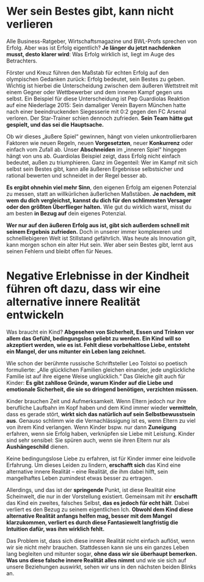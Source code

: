 # Wer sein Bestes gibt, kann nicht verlieren

Alle Business-Ratgeber, Wirtschaftsmagazine und BWL-Profs sprechen von Erfolg. Aber was ist Erfolg eigentlich? **Je länger du jetzt nachdenken musst, desto klarer wird**: Was Erfolg wirklich ist, liegt im Auge des Betrachters.

Förster und Kreuz führen den Maßstab für echten Erfolg auf den olympischen Gedanken zurück: Erfolg bedeutet, sein Bestes zu geben. Wichtig ist hierbei die Unterscheidung zwischen dem äußeren Wettstreit mit einem Gegner oder Wettbewerber und dem inneren Kampf gegen uns selbst. Ein Beispiel für diese Unterscheidung ist Pep Guardiolas Reaktion auf eine Niederlage 2015: Sein damaliger Verein Bayern München hatte nach einer beeindruckenden Siegesserie mit 0:2 gegen den FC Arsenal verloren. Der Star-Trainer schien dennoch zufrieden. **Sein Team hätte gut gespielt, und das sei die Hauptsache.**

Ob wir dieses „äußere Spiel“ gewinnen, hängt von vielen unkontrollierbaren Faktoren wie neuen Regeln, neuen **Vorgesetzten**, neuer **Konkurrenz** oder einfach vom Zufall ab. Unser **Abschneiden** im „inneren Spiel“ hingegen hängt von uns ab. Guardiolas Beispiel zeigt, dass Erfolg nicht einfach bedeutet, außen zu triumphieren. Ganz im Gegenteil: Wer im Kampf mit sich selbst sein Bestes gibt, kann alle äußeren Ergebnisse selbstsicher und rational bewerten und schneidet in der Regel besser ab.

**Es ergibt ohnehin viel mehr Sinn**, den eigenen Erfolg am eigenen Potenzial zu messen, statt an willkürlichen äußerlichen Maßstäben. **Je nachdem, mit wem du dich vergleichst, kannst du dich für den schlimmsten Versager oder den größten Überflieger halten.** Wie gut du wirklich warst, misst du am besten **in Bezug auf** dein eigenes Potenzial.

**Wer nur auf den äußeren Erfolg aus ist, gibt sich außerdem schnell mit seinem Ergebnis zufrieden.** Doch in unserer immer komplexeren und schnelllebigeren Welt ist Stillstand gefährlich. Was heute als Innovation gilt, kann morgen schon ein alter Hut sein. Wer aber sein Bestes gibt, lernt aus seinen Fehlern und bleibt offen für Neues.

# Negative Erlebnisse in der Kindheit führen oft dazu, dass wir eine alternative innere Realität entwickeln

Was braucht ein Kind? **Abgesehen von Sicherheit, Essen und Trinken vor allem das Gefühl, bedingungslos geliebt zu werden. Ein Kind will so akzeptiert werden, wie es ist. Fehlt diese vorbehaltlose Liebe, entsteht ein Mangel, der uns mitunter ein Leben lang zeichnet.**

Wie schon der berühmte russische Schriftsteller Leo Tolstoi so poetisch formulierte: „Alle glücklichen Familien gleichen einander, jede unglückliche Familie ist auf ihre eigene Weise unglücklich.“ Das Gleiche gilt auch für Kinder: **Es gibt zahllose Gründe, warum Kinder auf die Liebe und emotionale Sicherheit, die sie so dringend benötigen, verzichten müssen.**

Kinder brauchen Zeit und Aufmerksamkeit. Wenn Eltern jedoch nur ihre berufliche Laufbahn im Kopf haben und dem Kind immer wieder **vermitteln**, dass es gerade stört, **wirkt sich das natürlich auf sein Selbstbewusstsein aus**. Genauso schlimm wie die Vernachlässigung ist es, wenn Eltern zu viel von ihrem Kind verlangen. Wenn Kinder bspw. nur dann **Zuneigung** erfahren, wenn sie Erfolg haben, verknüpfen sie Liebe mit Leistung. Kinder sind sehr sensibel: Sie spüren auch, wenn sie ihren Eltern nur als **Aushängeschild** dienen.

Keine bedingungslose Liebe zu erfahren, ist für Kinder immer eine leidvolle Erfahrung. Um dieses Leiden zu lindern, **erschafft sich** das Kind eine alternative innere Realität – eine Realität, die ihm dabei hilft, sein mangelhaftes Leben zumindest etwas besser zu ertragen.

Allerdings, und das ist der **springende** Punkt, ist diese Realität eine Scheinwelt, die nur in der Vorstellung existiert. Gemeinsam mit ihr **erschafft** das Kind ein zweites, falsches Selbst, **das es jedoch für echt hält**. Dabei verliert es den Bezug zu seinem eigentlichen Ich. **Obwohl dem Kind diese alternative Realität anfangs helfen mag, besser mit dem Mangel klarzukommen, verliert es durch diese Fantasiewelt langfristig die Intuition dafür, was ihm wirklich fehlt.**

Das Problem ist, dass sich diese innere Realität nicht einfach auflöst, wenn wir sie nicht mehr brauchen. Stattdessen kann sie uns ein ganzes Leben lang begleiten und mitunter sogar, **ohne dass wir sie überhaupt bemerken. Was uns diese falsche innere Realität alles nimmt** und wie sie sich auf unsere Beziehungen auswirkt, sehen wir uns in den nächsten beiden Blinks an.
